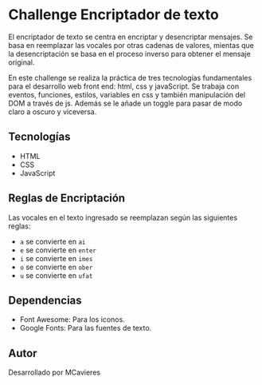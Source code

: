 # Challenge Encriptador de texto

El encriptador de texto se centra en encriptar y desencriptar mensajes. Se basa en reemplazar las vocales por otras cadenas de valores, mientas que la desencriptación se basa en el proceso inverso para obtener el mensaje original.

En este challenge se realiza la práctica de tres tecnologías fundamentales para el desarrollo web front end: html, css y javaScript. 
Se trabaja con eventos, funciones, estilos, variables en css y también manipulación del DOM a través de js. Además se le añade un toggle para pasar de modo claro a oscuro y viceversa.

## Tecnologías
- HTML
- CSS
- JavaScript

## Reglas de Encriptación
Las vocales en el texto ingresado se reemplazan según las siguientes reglas:

- `a` se convierte en `ai`
- `e` se convierte en `enter`
- `i` se convierte en `imes`
- `o` se convierte en `ober`
- `u` se convierte en `ufat`

## Dependencias
- Font Awesome: Para los iconos.
- Google Fonts: Para las fuentes de texto.

## Autor

Desarrollado por MCavieres